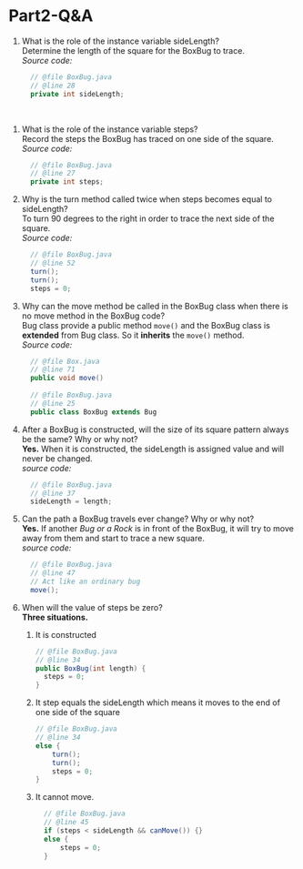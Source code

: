 # Part2-Q&A
1. What is the role of the instance variable sideLength?  
  Determine the length of the square for the BoxBug to trace.  
  *Source code:*
    ```java
      // @file BoxBug.java
      // @line 28
      private int sideLength;
    ```
​
1. What is the role of the instance variable steps?  
  Record the steps the BoxBug has traced on one side of the square.  
  *Source code:*
    ```java
      // @file BoxBug.java
      // @line 27
      private int steps;
    ```

1. Why is the turn method called twice when steps becomes equal to sideLength?  
  To turn 90 degrees to the right in order to trace the next side of the square.  
  *Source code:*
    ```java
      // @file BoxBug.java
      // @line 52
      turn();
      turn();
      steps = 0;
    ```

1. Why can the move method be called in the BoxBug class when there is no move method in the BoxBug code?  
  Bug class provide a public method ```move()``` and the BoxBug class is **extended** from Bug class. So it **inherits** the ```move()``` method.  
  *Source code:*
    ```java
      // @file Box.java
      // @line 71
      public void move()
      
      // @file BoxBug.java
      // @line 25
      public class BoxBug extends Bug
    ```

1. After a BoxBug is constructed, will the size of its square pattern always be the same? Why or why not?  
  **Yes.** When it is constructed, the sideLength is assigned value and will never be changed.  
  *source code:*
    ```java
      // @file BoxBug.java
      // @line 37
      sideLength = length;
    ```

1. Can the path a BoxBug travels ever change? Why or why not?  
  **Yes.** If another *Bug or a Rock* is in front of the BoxBug, it will try to move away from them and start to trace a new square.  
  *source code:*
    ```java
      // @file BoxBug.java
      // @line 47
      // Act like an ordinary bug
      move();
    ```

1. When will the value of steps be zero?  
  **Three situations.**
    1. It is constructed
        ```java
        // @file BoxBug.java
        // @line 34
        public BoxBug(int length) {
          steps = 0;
        }
        ```
    2. It step equals the sideLength which means it moves to the end of one side of the square
        ```java
        // @file BoxBug.java
        // @line 34
        else {
            turn();
            turn();
            steps = 0;
        }
        ```
    3. It cannot move.
        ```java
          // @file BoxBug.java
          // @line 45
          if (steps < sideLength && canMove()) {}
          else {
              steps = 0;
          }
          ```
